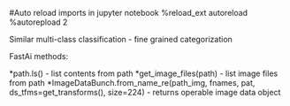 #Auto reload imports in jupyter notebook
%reload_ext autoreload
%autorepload 2

Similar multi-class classification - fine grained categorization

FastAi methods:

*path.ls() - list contents from path
*get_image_files(path) - list image files from path
*ImageDataBunch.from_name_re(path_img, fnames, pat, ds_tfms=get_transforms(), size=224) - returns operable image data object
